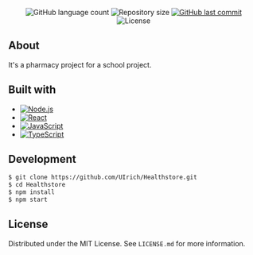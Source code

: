 <p align="center">
  <img alt="GitHub language count" src="https://img.shields.io/github/languages/count/UIrich/Healthstore?color=%2304D361">

  <img alt="Repository size" src="https://img.shields.io/github/repo-size/UIrich/Healthstore">
  
  <a href="https://github.com/UIrich/Healthstore/commits/master">
    <img alt="GitHub last commit" src="https://img.shields.io/github/last-commit/UIrich/Healthstore">
  </a>
    
   <img alt="License" src="https://img.shields.io/badge/license-MIT-brightgreen">
   <a href="https://github.com/UIrich/Healthstore/LICENSE.md">
  </a>

</p>

## About
It's a pharmacy project for a school project.

## Built with

* [![Node.js][Node.js]][Node-url]
* [![React][React.js]][React-url]
* [![JavaScript][JavaScript]][JavaScript-url]
* [![TypeScript][TypeScript]][TypeScript-url]

## Development
```bash
$ git clone https://github.com/UIrich/Healthstore.git
$ cd Healthstore
$ npm install
$ npm start
```


## License

Distributed under the MIT License. See `LICENSE.md` for more information.

<!-- Links -->
[Node.js]: https://img.shields.io/badge/Node.js-43853D?style=for-the-badge&logo=node.js&logoColor=white
[Node-url]: https://nodejs.org/
[React.js]: https://img.shields.io/badge/React-20232A?style=for-the-badge&logo=react&logoColor=61DAFB
[React-url]: https://reactjs.org/
[TypeScript]: https://img.shields.io/badge/TypeScript-007ACC?style=for-the-badge&logo=typescript&logoColor=white
[TypeScript-url]: https://www.typescriptlang.org/
[JavaScript]: https://img.shields.io/badge/JavaScript-F7DF1E?style=for-the-badge&logo=javascript&logoColor=black
[JavaScript-url]: https://www.javascript.com/
